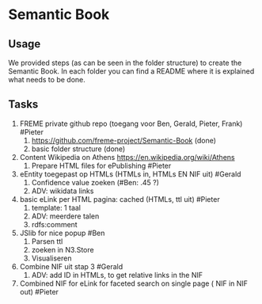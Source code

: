 # Semantic Book

## Usage

We provided steps (as can be seen in the folder structure) to create the Semantic Book. In each folder you can find a README where it is explained what needs to be done.

## Tasks

1. FREME private github repo (toegang voor Ben, Gerald, Pieter, Frank) #Pieter
    1. https://github.com/freme-project/Semantic-Book (done)
    2. basic folder structure (done)
2. Content Wikipedia on Athens https://en.wikipedia.org/wiki/Athens
    1. Prepare HTML files for ePublishing #Pieter
3. eEntity toegepast op HTMLs (HTMLs in, HTMLs EN NIF uit) #Gerald
    1. Confidence value zoeken (#Ben: .45 ?)
    2. ADV: wikidata links
4. basic eLink per HTML pagina: cached (HTMLs, ttl uit) #Pieter
    1. template: 1 taal
    2. ADV: meerdere talen
    3. rdfs:comment
5. JSlib for nice popup #Ben
    1. Parsen ttl
    2. zoeken in N3.Store
    3. Visualiseren
6. Combine NIF uit stap 3 #Gerald
    1. ADV: add ID in HTMLs, to get relative links in the NIF
7. Combined NIF for eLink for faceted search on single page ( NIF in NIF out) #Pieter